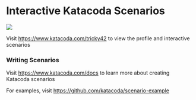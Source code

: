 # Interactive Katacoda Scenarios

[![](http://shields.katacoda.com/katacoda/tricky42/count.svg)](https://www.katacoda.com/tricky42 "Get your profile on Katacoda.com")

Visit https://www.katacoda.com/tricky42 to view the profile and interactive scenarios

### Writing Scenarios
Visit https://www.katacoda.com/docs to learn more about creating Katacoda scenarios

For examples, visit https://github.com/katacoda/scenario-example
